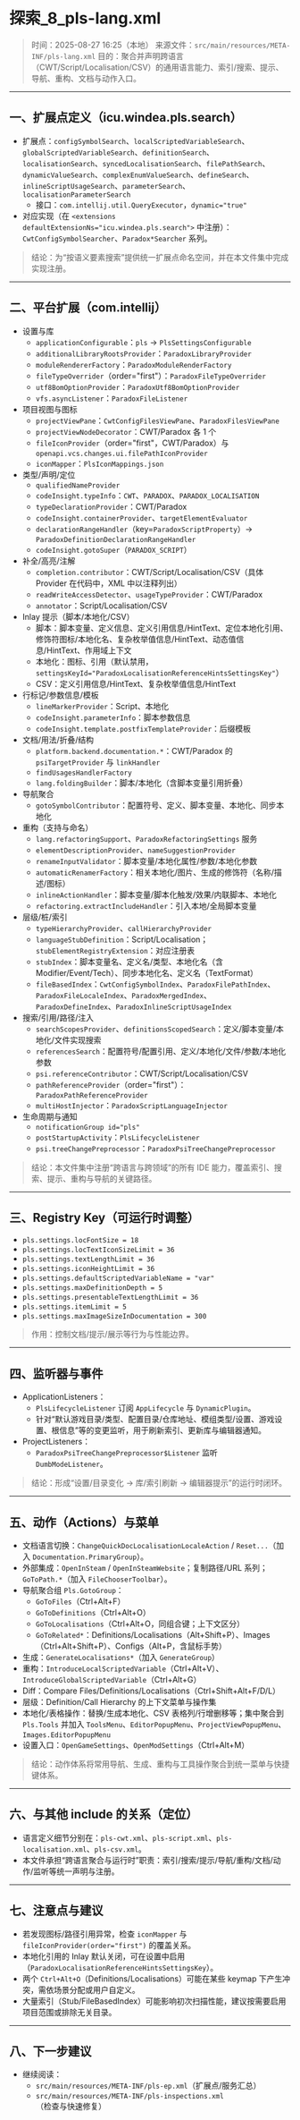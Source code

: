 # 探索_8_pls-lang.xml

> 时间：2025-08-27 16:25（本地）
> 来源文件：`src/main/resources/META-INF/pls-lang.xml`
> 目的：聚合并声明跨语言（CWT/Script/Localisation/CSV）的通用语言能力、索引/搜索、提示、导航、重构、文档与动作入口。

---

## 一、扩展点定义（icu.windea.pls.search）

- 扩展点：`configSymbolSearch`、`localScriptedVariableSearch`、`globalScriptedVariableSearch`、`definitionSearch`、`localisationSearch`、`syncedLocalisationSearch`、`filePathSearch`、`dynamicValueSearch`、`complexEnumValueSearch`、`defineSearch`、`inlineScriptUsageSearch`、`parameterSearch`、`localisationParameterSearch`
  - 接口：`com.intellij.util.QueryExecutor`，`dynamic="true"`
- 对应实现（在 `<extensions defaultExtensionNs="icu.windea.pls.search">` 中注册）：`CwtConfigSymbolSearcher`、`Paradox*Searcher` 系列。

> 结论：为“按语义要素搜索”提供统一扩展点命名空间，并在本文件集中完成实现注册。

---

## 二、平台扩展（com.intellij）

- 设置与库
  - `applicationConfigurable`：`pls` → `PlsSettingsConfigurable`
  - `additionalLibraryRootsProvider`：`ParadoxLibraryProvider`
  - `moduleRendererFactory`：`ParadoxModuleRenderFactory`
  - `fileTypeOverrider`（order="first"）：`ParadoxFileTypeOverrider`
  - `utf8BomOptionProvider`：`ParadoxUtf8BomOptionProvider`
  - `vfs.asyncListener`：`ParadoxFileListener`
- 项目视图与图标
  - `projectViewPane`：`CwtConfigFilesViewPane`、`ParadoxFilesViewPane`
  - `projectViewNodeDecorator`：CWT/Paradox 各 1 个
  - `fileIconProvider`（order="first"，CWT/Paradox）与 `openapi.vcs.changes.ui.filePathIconProvider`
  - `iconMapper`：`PlsIconMappings.json`
- 类型/声明/定位
  - `qualifiedNameProvider`
  - `codeInsight.typeInfo`：`CWT`、`PARADOX`、`PARADOX_LOCALISATION`
  - `typeDeclarationProvider`：CWT/Paradox
  - `codeInsight.containerProvider`、`targetElementEvaluator`
  - `declarationRangeHandler`（key=`ParadoxScriptProperty`）→ `ParadoxDefinitionDeclarationRangeHandler`
  - `codeInsight.gotoSuper`（`PARADOX_SCRIPT`）
- 补全/高亮/注解
  - `completion.contributor`：CWT/Script/Localisation/CSV（具体 Provider 在代码中，XML 中以注释列出）
  - `readWriteAccessDetector`、`usageTypeProvider`：CWT/Paradox
  - `annotator`：Script/Localisation/CSV
- Inlay 提示（脚本/本地化/CSV）
  - 脚本：脚本变量、定义信息、定义引用信息/HintText、定位本地化引用、修饰符图标/本地化名、复杂枚举值信息/HintText、动态值信息/HintText、作用域上下文
  - 本地化：图标、引用（默认禁用，`settingsKeyId="ParadoxLocalisationReferenceHintsSettingsKey"`）
  - CSV：定义引用信息/HintText、复杂枚举值信息/HintText
- 行标记/参数信息/模板
  - `lineMarkerProvider`：Script、本地化
  - `codeInsight.parameterInfo`：脚本参数信息
  - `codeInsight.template.postfixTemplateProvider`：后缀模板
- 文档/用法/折叠/结构
  - `platform.backend.documentation.*`：CWT/Paradox 的 `psiTargetProvider` 与 `linkHandler`
  - `findUsagesHandlerFactory`
  - `lang.foldingBuilder`：脚本/本地化（含脚本变量引用折叠）
- 导航聚合
  - `gotoSymbolContributor`：配置符号、定义、脚本变量、本地化、同步本地化
- 重构（支持与命名）
  - `lang.refactoringSupport`、`ParadoxRefactoringSettings` 服务
  - `elementDescriptionProvider`、`nameSuggestionProvider`
  - `renameInputValidator`：脚本变量/本地化属性/参数/本地化参数
  - `automaticRenamerFactory`：相关本地化/图片、生成的修饰符（名称/描述/图标）
  - `inlineActionHandler`：脚本变量/脚本化触发/效果/内联脚本、本地化
  - `refactoring.extractIncludeHandler`：引入本地/全局脚本变量
- 层级/桩/索引
  - `typeHierarchyProvider`、`callHierarchyProvider`
  - `languageStubDefinition`：Script/Localisation；`stubElementRegistryExtension`：对应注册表
  - `stubIndex`：脚本变量名、定义名/类型、本地化名（含 Modifier/Event/Tech）、同步本地化名、定义名（TextFormat）
  - `fileBasedIndex`：`CwtConfigSymbolIndex`、`ParadoxFilePathIndex`、`ParadoxFileLocaleIndex`、`ParadoxMergedIndex`、`ParadoxDefineIndex`、`ParadoxInlineScriptUsageIndex`
- 搜索/引用/路径/注入
  - `searchScopesProvider`、`definitionsScopedSearch`：定义/脚本变量/本地化/文件实现搜索
  - `referencesSearch`：配置符号/配置引用、定义/本地化/文件/参数/本地化参数
  - `psi.referenceContributor`：CWT/Script/Localisation/CSV
  - `pathReferenceProvider`（order="first"）：`ParadoxPathReferenceProvider`
  - `multiHostInjector`：`ParadoxScriptLanguageInjector`
- 生命周期与通知
  - `notificationGroup id="pls"`
  - `postStartupActivity`：`PlsLifecycleListener`
  - `psi.treeChangePreprocessor`：`ParadoxPsiTreeChangePreprocessor`

> 结论：本文件集中注册“跨语言与跨领域”的所有 IDE 能力，覆盖索引、搜索、提示、重构与导航的关键路径。

---

## 三、Registry Key（可运行时调整）

- `pls.settings.locFontSize = 18`
- `pls.settings.locTextIconSizeLimit = 36`
- `pls.settings.textLengthLimit = 36`
- `pls.settings.iconHeightLimit = 36`
- `pls.settings.defaultScriptedVariableName = "var"`
- `pls.settings.maxDefinitionDepth = 5`
- `pls.settings.presentableTextLengthLimit = 36`
- `pls.settings.itemLimit = 5`
- `pls.settings.maxImageSizeInDocumentation = 300`

> 作用：控制文档/提示/展示等行为与性能边界。

---

## 四、监听器与事件

- ApplicationListeners：
  - `PlsLifecycleListener` 订阅 `AppLifecycle` 与 `DynamicPlugin`。
  - 针对“默认游戏目录/类型、配置目录/仓库地址、模组类型/设置、游戏设置、根信息”等的变更监听，用于刷新索引、更新库与编辑器通知。
- ProjectListeners：
  - `ParadoxPsiTreeChangePreprocessor$Listener` 监听 `DumbModeListener`。

> 结论：形成“设置/目录变化 → 库/索引刷新 → 编辑器提示”的运行时闭环。

---

## 五、动作（Actions）与菜单

- 文档语言切换：`ChangeQuickDocLocalisationLocaleAction` / `Reset...`（加入 `Documentation.PrimaryGroup`）。
- 外部集成：`OpenInSteam` / `OpenInSteamWebsite`；复制路径/URL 系列；`GoToPath.*`（加入 `FileChooserToolbar`）。
- 导航聚合组 `Pls.GotoGroup`：
  - `GoToFiles`（Ctrl+Alt+F）
  - `GoToDefinitions`（Ctrl+Alt+O）
  - `GoToLocalisations`（Ctrl+Alt+O，同组合键；上下文区分）
  - `GoToRelated*`：Definitions/Localisations（Alt+Shift+P）、Images（Ctrl+Alt+Shift+P）、Configs（Alt+P，含鼠标手势）
- 生成：`GenerateLocalisations*`（加入 `GenerateGroup`）
- 重构：`IntroduceLocalScriptedVariable`（Ctrl+Alt+V）、`IntroduceGlobalScriptedVariable`（Ctrl+Alt+G）
- Diff：Compare Files/Definitions/Localisations（Ctrl+Shift+Alt+F/D/L）
- 层级：Definition/Call Hierarchy 的上下文菜单与操作集
- 本地化/表格操作：替换/生成本地化、CSV 表格列/行增删移等；集中聚合到 `Pls.Tools` 并加入 `ToolsMenu`、`EditorPopupMenu`、`ProjectViewPopupMenu`、`Images.EditorPopupMenu`
- 设置入口：`OpenGameSettings`、`OpenModSettings`（Ctrl+Alt+M）

> 结论：动作体系将常用导航、生成、重构与工具操作聚合到统一菜单与快捷键体系。

---

## 六、与其他 include 的关系（定位）

- 语言定义细节分别在：`pls-cwt.xml`、`pls-script.xml`、`pls-localisation.xml`、`pls-csv.xml`。
- 本文件承担“跨语言聚合与运行时”职责：索引/搜索/提示/导航/重构/文档/动作/监听等统一声明与注册。

---

## 七、注意点与建议

- 若发现图标/路径引用异常，检查 `iconMapper` 与 `fileIconProvider(order="first")` 的覆盖关系。
- 本地化引用的 Inlay 默认关闭，可在设置中启用（`ParadoxLocalisationReferenceHintsSettingsKey`）。
- 两个 `Ctrl+Alt+O`（Definitions/Localisations）可能在某些 keymap 下产生冲突，需依场景分配或用户自定义。
- 大量索引（Stub/FileBasedIndex）可能影响初次扫描性能，建议按需要启用项目范围或排除无关目录。

---

## 八、下一步建议

- 继续阅读：
  - `src/main/resources/META-INF/pls-ep.xml`（扩展点/服务汇总）
  - `src/main/resources/META-INF/pls-inspections.xml`（检查与快速修复）
